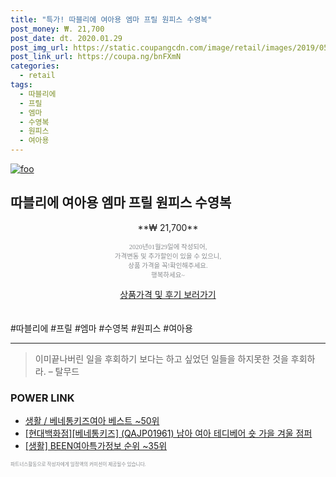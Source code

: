 ```yaml
--- 
title: "특가! 따블리에 여아용 엠마 프릴 원피스 수영복" 
post_money: ₩. 21,700 
post_date: dt. 2020.01.29 
post_img_url: https://static.coupangcdn.com/image/retail/images/2019/05/12/23/2/4067619f-12cb-4849-94cc-1ad0afd86647.jpg 
post_link_url: https://coupa.ng/bnFXmN 
categories: 
  - retail 
tags: 
  - 따블리에 
  - 프릴 
  - 엠마 
  - 수영복 
  - 원피스 
  - 여아용 
--- 
```

[![foo](https://static.coupangcdn.com/image/retail/images/2019/05/12/23/2/4067619f-12cb-4849-94cc-1ad0afd86647.jpg)](https://coupa.ng/bnFXmN) 

## 따블리에 여아용 엠마 프릴 원피스 수영복 
<p style="text-align: center;">**₩ 21,700**</p> 
<p style="text-align: center;"><span style="color: #898c8f; font-family: Georgia,Times,serif; font-size: 0.75em;">2020년01월29일에 작성되어, <br>가격변동 및 추가할인이 있을 수 있으니,<br> 상품 가격을 꼭!확인해주세요.<br>행복하세요~</span> 
</p>	 
<div markdown="0" style="text-align: center;"><a href="https://coupa.ng/bnFXmN" class="btn btn--success">상품가격 및 후기 보러가기</a></div> 
<br><br> 
  #따블리에 #프릴 #엠마 #수영복 #원피스 #여아용 
<hr> 

> 이미끝나버린 일을 후회하기 보다는 하고 싶었던 일들을 하지못한 것을 후회하라. – 탈무드 


### POWER LINK

* <a href="https://blog.naver.com/santokki14/221778218471" target="_blank">생활 / 베네통키즈여아 베스트 ~50위</a>
* <a href="https://blog.naver.com/santokki14/221784932409" target="_blank">[현대백화점][베네통키즈] (QAJP01961) 남아 여아 테디베어 숏 가을 겨울 점퍼</a>
* <a href="https://blog.naver.com/fasyy4321/221771336012" target="_blank"> [생활] BEEN여아특가정보 순위 ~35위</a>

<span style="color: #898c8f; font-family: Georgia,Times,serif; font-size: 0.55em;">파트너스활동으로 작성자에게 일정액의 커미션이 제공될수 있습니다.</span> 
